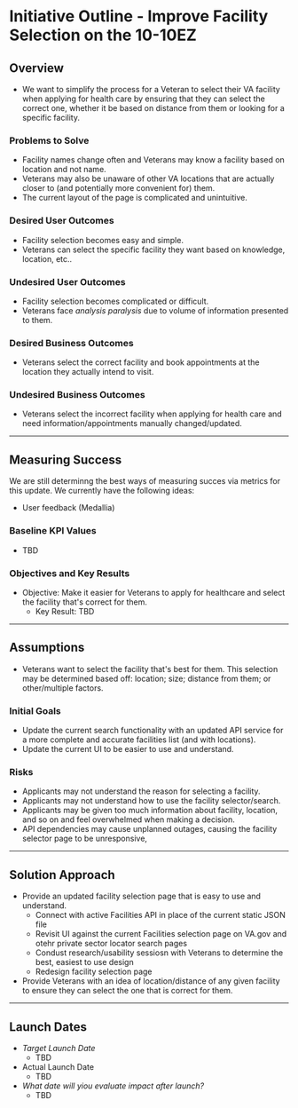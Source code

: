 # Initiative Outline - Improve Facility Selection on the 10-10EZ

## Overview
* We want to simplify the process for a Veteran to select their VA facility when applying for health care by ensuring that they can select the correct one, whether it be based on distance from them or looking for a specific facility.


### Problems to Solve
* Facility names change often and Veterans may know a facility based on location and not name.
* Veterans may also be unaware of other VA locations that are actually closer to (and potentially more convenient for) them.
* The current layout of the page is complicated and unintuitive.


### Desired User Outcomes
* Facility selection becomes easy and simple.
* Veterans can select the specific facility they want based on knowledge, location, etc..


### Undesired User Outcomes
* Facility selection becomes complicated or difficult.
* Veterans face _analysis paralysis_ due to volume of information presented to them.


### Desired Business Outcomes
* Veterans select the correct facility and book appointments at the location they actually intend to visit.


### Undesired Business Outcomes
* Veterans select the incorrect facility when applying for health care and need information/appointments manually changed/updated.
 
 
 ---
 ## Measuring Success
 We are still determinng the best ways of measuring succes via metrics for this update.  We currently have the following ideas:
 * User feedback (Medallia)

### Baseline KPI Values
* TBD

### Objectives and Key Results
* Objective: Make it easier for Veterans to apply for healthcare and select the facility that's correct for them.
  * Key Result: TBD


---
## Assumptions
* Veterans want to select the facility that's best for them.  This selection may be determined based off: location; size; distance from them; or other/multiple factors.
 
### Initial Goals 
* Update the current search functionality with an updated API service for a more complete and accurate facilities list (and with locations).
* Update the current UI to be easier to use and understand.

### Risks
* Applicants may not understand the reason for selecting a facility.
* Applicants may not understand how to use the facility selector/search.
* Applicants may be given too much information about facility, location, and so on and feel overwhelmed when making a decision.
* API dependencies may cause unplanned outages, causing the facility selector page to be unresponsive,

 ---
 ## Solution Approach
 * Provide an updated facility selection page that is easy to use and understand.
   * Connect with active Facilities API in place of the current static JSON file
   * Revisit UI against the current Facilities selection page on VA.gov and otehr private sector locator search pages
   * Condust research/usability sessiosn with Veterans to determine the best, easiest to use design
   * Redesign facility selection page
 * Provide Veterans with an idea of location/distance of any given facility to ensure they can select the one that is correct for them.


---
## Launch Dates
- *Target Launch Date*
  - TBD
- Actual Launch Date
  - TBD
- *What date will yiou evaluate impact after launch?*
  - TBD
